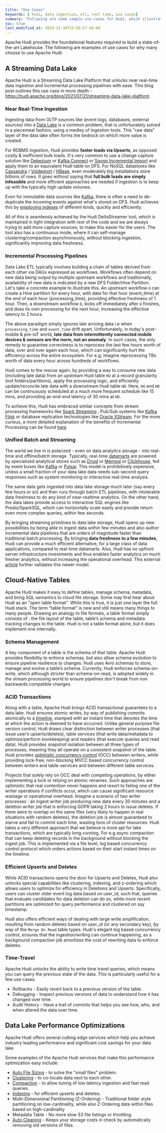```yaml
---
title: "Use Cases"
keywords: [ hudi, data ingestion, etl, real time, use cases]
summary: "Following are some sample use-cases for Hudi, which illustrate the benefits in terms of faster processing & increased efficiency"
toc: true
last_modified_at: 2019-12-30T15:59:57-04:00
---
```


Apache Hudi provides the foundational features required to build a state-of-the-art Lakehouse. 
The following are examples of use cases for why many choose to use Apache Hudi:

## A Streaming Data Lake
Apache Hudi is a Streaming Data Lake Platform that unlocks near real-time data ingestion and incremental processing pipelines with ease.
This blog post outlines this use case in more depth - https://hudi.apache.org/blog/2021/07/21/streaming-data-lake-platform

### Near Real-Time Ingestion

Ingesting data from OLTP sources like (event logs, databases, external sources) into a [Data Lake](http://martinfowler.com/bliki/DataLake) is a common problem,
that is unfortunately solved in a piecemeal fashion, using a medley of ingestion tools. This "raw data" layer of the data lake often forms the bedrock on which
more value is created.

For RDBMS ingestion, Hudi provides __faster loads via Upserts__, as opposed costly & inefficient bulk loads. It's very common to use a change capture solution like
[Debezium](http://debezium.io/) or [Kafka Connect](https://docs.confluent.io/platform/current/connect/index) or 
[Sqoop Incremental Import](https://sqoop.apache.org/docs/1.4.2/SqoopUserGuide#_incremental_imports) and apply them to an
equivalent Hudi table on DFS. For NoSQL datastores like [Cassandra](http://cassandra.apache.org/) / [Voldemort](http://www.project-voldemort.com/voldemort/) / [HBase](https://hbase.apache.org/), 
even moderately big installations store billions of rows. It goes without saying that __full bulk loads are simply infeasible__ and more efficient approaches 
are needed if ingestion is to keep up with the typically high update volumes.

Even for immutable data sources like [Kafka](https://kafka.apache.org), there is often a need to de-duplicate the incoming events against what's stored on DFS.
Hudi achieves this by [employing indexes](http://hudi.apache.org/blog/hudi-indexing-mechanisms/) of different kinds, quickly and efficiently.

All of this is seamlessly achieved by the Hudi DeltaStreamer tool, which is maintained in tight integration with rest of the code 
and we are always trying to add more capture sources, to make this easier for the users. The tool also has a continuous mode, where it
can self-manage clustering/compaction asynchronously, without blocking ingestion, significantly improving data freshness.

### Incremental Processing Pipelines

Data Lake ETL typically involves building a chain of tables derived from each other via DAGs expressed as workflows. Workflows often depend on new data being output by
multiple upstream workflows and traditionally, availability of new data is indicated by a new DFS Folder/Hive Partition.
Let's take a concrete example to illustrate this. An upstream workflow `U` can create a Hive partition for every hour, with data for that hour (event_time) at the end of each hour (processing_time), providing effective freshness of 1 hour.
Then, a downstream workflow `D`, kicks off immediately after `U` finishes, and does its own processing for the next hour, increasing the effective latency to 2 hours.

The above paradigm simply ignores late arriving data i.e when `processing_time` and `event_time` drift apart.
Unfortunately, in today's post-mobile & pre-IoT world, __late data from intermittently connected mobile devices & sensors are the norm, not an anomaly__.
In such cases, the only remedy to guarantee correctness is to reprocess the last few hours worth of data, over and over again each hour,
which can significantly hurt the efficiency across the entire ecosystem. For e.g; imagine reprocessing TBs worth of data every hour across hundreds of workflows.

Hudi comes to the rescue again, by providing a way to consume new data (including late data) from an upstream Hudi table `HU` at a record granularity (not folders/partitions),
apply the processing logic, and efficiently update/reconcile late data with a downstream Hudi table `HD`. Here, `HU` and `HD` can be continuously scheduled at a much more frequent schedule
like 15 mins, and providing an end-end latency of 30 mins at `HD`.

To achieve this, Hudi has embraced similar concepts from stream processing frameworks like [Spark Streaming](https://spark.apache.org/docs/latest/streaming-programming-guide#join-operations) , Pub/Sub systems like [Kafka](http://kafka.apache.org/documentation/#theconsumer)
[Flink](https://flink.apache.org) or database replication technologies like [Oracle XStream](https://docs.oracle.com/cd/E11882_01/server.112/e16545/xstrm_cncpt.htm#XSTRM187).
For the more curious, a more detailed explanation of the benefits of Incremental Processing can be found [here](https://www.oreilly.com/ideas/ubers-case-for-incremental-processing-on-hadoop)

### Unified Batch and Streaming

The world we live in is polarized - even on data analytics storage - into real-time and offline/batch storage. Typically, real-time [datamarts](https://en.wikipedia.org/wiki/Data_mart)
are powered by specialized analytical stores such as [Druid](http://druid.io/) or [Memsql](http://www.memsql.com/) or [Clickhouse](https://clickhouse.tech/), fed by event buses like
[Kafka](https://kafka.apache.org) or [Pulsar](https://pulsar.apache.org). This model is prohibitively expensive, unless a small fraction of your data lake data
needs sub-second query responses such as system monitoring or interactive real-time analysis.

The same data gets ingested into data lake storage much later (say every few hours or so) and then runs through batch ETL pipelines, with intolerable data freshness
to do any kind of near-realtime analytics. On the other hand, the data lakes provide access to interactive SQL engines like Presto/SparkSQL, which can horizontally scale
easily and provide return even more complex queries, within few seconds.

By bringing streaming primitives to data lake storage, Hudi opens up new possibilities by being able to ingest data within few minutes and also author incremental data
pipelines that are orders of magnitude faster than traditional batch processing. By bringing __data freshness to a few minutes__, Hudi can provide a much efficient alternative,
for a large class of data applications, compared to real-time datamarts. Also, Hudi has no upfront server infrastructure investments
and thus enables faster analytics on much fresher analytics, without increasing the operational overhead. This external [article](https://www.analyticsinsight.net/can-big-data-solutions-be-affordable/)
further validates this newer model.

## Cloud-Native Tables
Apache Hudi makes it easy to define tables, manage schema, metadata, and bring SQL semantics to cloud file storage.
Some may first hear about Hudi as an "open table format". While this is true, it is just one layer the full Hudi stack.
The term “table format” is new and still means many things to many people. Drawing an analogy to file formats, a table 
format simply consists of : the file layout of the table, table’s schema and metadata tracking changes to the table. 
Hudi is not a table format alone, but it does implement one internally. 

### Schema Management
A key component of a table is the schema of that table. Apache Hudi provides flexibility to enforce schemas, but also allow 
schema evolution to ensure pipeline resilience to changes. Hudi uses Avro schemas to store, manage and evolve a table’s 
schema. Currently, Hudi enforces schema-on-write, which although stricter than schema-on-read, is adopted widely in the 
stream processing world to ensure pipelines don't break from non backwards compatible changes.

### ACID Transactions
Along with a table, Apache Hudi brings ACID transactional guarantees to a data lake.
Hudi ensures atomic writes, by way of publishing commits atomically to a [timeline](/docs/timeline), stamped with an 
instant time that denotes the time at which the action 
is deemed to have occurred. Unlike general purpose file version control, Hudi draws clear distinction between writer processes 
(that issue user’s upserts/deletes), table services (that write data/metadata to optimize/perform bookkeeping) and readers 
(that execute queries and read data). Hudi provides snapshot isolation between all three types of processes, meaning they 
all operate on a consistent snapshot of the table. Hudi provides [optimistic concurrency control](https://cwiki.apache.org/confluence/display/HUDI/RFC+-+22+%3A+Snapshot+Isolation+using+Optimistic+Concurrency+Control+for+multi-writers) 
(OCC) between writers, while providing lock-free, non-blocking MVCC based concurrency control between writers and 
table-services and between different table services.

Projects that solely rely on OCC deal with competing operations, by either implementing a lock or relying on atomic renames. 
Such approaches are optimistic that real contention never happens and resort to failing one of the writer operations if 
conflicts occur, which can cause significant resource wastage or operational overhead. Imagine a scenario of two writer 
processes : an ingest writer job producing new data every 30 minutes and a deletion writer job that is enforcing GDPR 
taking 2 hours to issue deletes. If there were to overlap on the same files (very likely to happen in real situations 
with random deletes), the deletion job is almost guaranteed to starve and fail to commit each time, wasting tons of 
cluster resources. Hudi takes a very different approach that we believe is more apt for lake transactions, which are 
typically long-running. For e.g async compaction that can keep deleting records in the background without blocking the ingest job. 
This is implemented via a file level, log based concurrency control protocol which orders actions based on their start instant times on the timeline.

### Efficient Upserts and Deletes
While ACID transactions opens the door for Upserts and Deletes, Hudi also unlocks special capabilities like clustering, 
indexing, and z-ordering which allows users to optimize for efficiency in Deletions and Upserts. Specifically, users can 
cluster older event log data based on user_id, such that, queries that evaluate candidates for data deletion can do so, while
more recent partitions are optimized for query performance and clustered on say timestamp. 

Hudi also offers efficient ways of dealing with large write amplification, resulting from random deletes based on user_id
(or any secondary key), by way of the `Merge On Read` table types. Hudi's elegant log based concurrency control, ensures 
that the ingestion/writing can continue happening, as a background compaction job amortizes the cost of rewriting data to enforce deletes.

### Time-Travel
Apache Hudi unlocks the ability to write time travel queries, which means you can query the previous state of the data. 
This is particularly useful for a few use cases. 
- Rollbacks - Easily revert back to a previous version of the table.
- Debugging - Inspect previous versions of data to understand how it has changed over time.
- Audit History - Have a trail of commits that helps you see how, who, and when altered the data over time.

## Data Lake Performance Optimizations
Apache Hudi offers several cutting edge services which help you achieve industry leading performance and significant 
cost savings for your data lake.

Some examples of the Apache Hudi services that make this performance optimization easy include: 

- [Auto File Sizing](file_sizing) - to solve the "small files" problem.
- [Clustering](/docs/clustering) - to co-locate data next to each other.
- [Compaction](/docs/compaction) - to allow tuning of low latency ingestion and fast read queries. 
- [Indexing](indexing) - for efficient upserts and deletes.
- Multi-Dimensional Partitioning (Z-Ordering) - Traditional folder style partitioning on low-cardinality, while also 
Z-Ordering data within files based on high-cardinality
- Metadata Table - No more slow S3 file listings or throttling.
- [Auto Cleaning](hoodie_cleaner) - Keeps your storage costs in check by automatically removing old versions of files.

